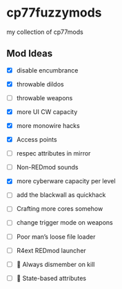 # cp77fuzzymods
my collection of cp77mods

## Mod Ideas

- [x] disable encumbrance
- [x] throwable dildos
- [ ] throwable weapons
- [x] more UI CW capacity
- [x] more monowire hacks 
- [x] Access points 
- [ ] respec attributes in mirror 
- [ ] Non-REDmod sounds 
- [x] more cyberware capacity per level 
- [ ] add the blackwall as quickhack 
- [ ] Crafting more cores somehow 
- [ ] change trigger mode on weapons
- [ ] Poor man’s loose file loader
- [ ] R4ext REDmod launcher
- [ ] 🚧 Always dismember on kill
- [ ] 🚧 State-based attributes


